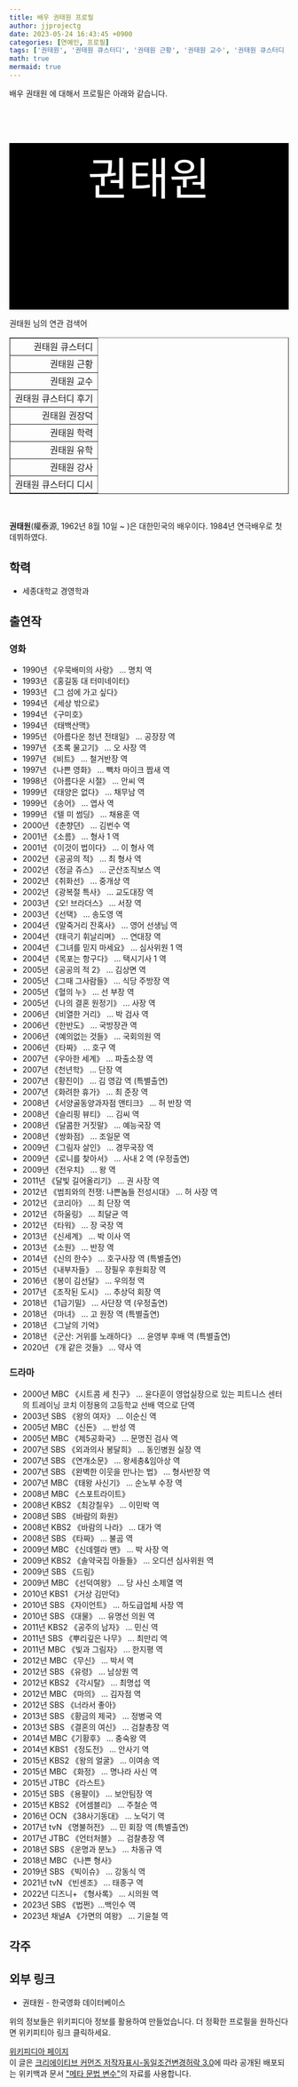 ```yaml
---
title: 배우 권태원 프로필
author: jjprojectg
date: 2023-05-24 16:43:45 +0900
categories: [연예인, 프로필]
tags: ['권태원', '권태원 큐스터디', '권태원 근황', '권태원 교수', '권태원 큐스터디 후기', '권태원 권장덕', '권태원 학력', '권태원 유학', '권태원 강사', '권태원 큐스터디 디시']
math: true
mermaid: true
---
```


<p>
배우 권태원 에 대해서  프로필은 아래와 같습니다. 
</p>
<div class="textimage_container" style="background-color:black ; width:100%; height:300px; ">
  <p style=" color: white; text-align: center;font-size:80">권태원</p>
</div>
<p>
 권태원 님의 연관 검색어
</p>
<table  border="1" class="dataframe"> <tr style="text-align: right;"> <td> 권태원 큐스터디 </td></tr> <tr style="text-align: right;"> <td> 권태원 근황 </td></tr> <tr style="text-align: right;"> <td> 권태원 교수 </td></tr> <tr style="text-align: right;"> <td> 권태원 큐스터디 후기 </td></tr> <tr style="text-align: right;"> <td> 권태원 권장덕 </td></tr> <tr style="text-align: right;"> <td> 권태원 학력 </td></tr> <tr style="text-align: right;"> <td> 권태원 유학 </td></tr> <tr style="text-align: right;"> <td> 권태원 강사 </td></tr> <tr style="text-align: right;"> <td> 권태원 큐스터디 디시 </td></tr></table>
<br />
<p><span></span>
</p>
<p><b>권태원</b>(權泰源, 1962년 8월 10일 ~ )은 대한민국의 배우이다. 1984년 연극배우로 첫 데뷔하였다.
</p>

<h2>학력</h2>
<ul><li>세종대학교 경영학과</li></ul>

<h2>출연작</h2>
<h3>영화</h3>
<ul><li>1990년 《우묵배미의 사랑》 ... 명치 역</li>
<li>1993년 《홍길동 대 터미네이터》</li>
<li>1993년 《그 섬에 가고 싶다》</li>
<li>1994년 《세상 밖으로》</li>
<li>1994년 《구미호》</li>
<li>1994년 《태백산맥》</li>
<li>1995년 《아름다운 청년 전태일》 ... 공장장 역</li>
<li>1997년 《초록 물고기》 ... 오 사장 역</li>
<li>1997년 《비트》 ... 철거반장 역</li>
<li>1997년 《나쁜 영화》 ... 빽차 마이크 짭새 역</li>
<li>1998년 《아름다운 시절》 ... 안씨 역</li>
<li>1999년 《태양은 없다》 ... 채무남 역</li>
<li>1999년 《송어》 ... 엽사 역</li>
<li>1999년 《텔 미 썸딩》 ... 채용훈 역</li>
<li>2000년 《춘향뎐》 ... 김번수 역</li>
<li>2001년 《소름》 ... 형사 1 역</li>
<li>2001년 《이것이 법이다》 ... 이 형사 역</li>
<li>2002년 《공공의 적》 ... 최 형사 역</li>
<li>2002년 《정글 쥬스》 ... 군산조직보스 역</li>
<li>2002년 《취화선》 ... 중개상 역</li>
<li>2002년 《광복절 특사》 ... 교도대장 역</li>
<li>2003년 《오! 브라더스》 ... 서장 역</li>
<li>2003년 《선택》 ... 송도영 역</li>
<li>2004년 《말죽거리 잔혹사》 ... 영어 선생님 역</li>
<li>2004년 《태극기 휘날리며》 ... 연대장 역</li>
<li>2004년 《그녀를 믿지 마세요》 ... 심사위원 1 역</li>
<li>2004년 《목포는 항구다》 ... 택시기사 1 역</li>
<li>2005년 《공공의 적 2》 ... 김상면 역</li>
<li>2005년 《그때 그사람들》 ... 식당 주방장 역</li>
<li>2005년 《혈의 누》 ... 선 부장 역</li>
<li>2005년 《나의 결혼 원정기》 ... 사장 역</li>
<li>2006년 《비열한 거리》 ... 박 검사 역</li>
<li>2006년 《한반도》 ... 국방장관 역</li>
<li>2006년 《예의없는 것들》 ... 국회의원 역</li>
<li>2006년 《타짜》 ... 호구 역</li>
<li>2007년 《우아한 세계》 ... 파출소장 역</li>
<li>2007년 《천년학》 ... 단장 역</li>
<li>2007년 《황진이》 ... 김 영감 역 (특별출연)</li>
<li>2007년 《화려한 휴가》 ... 최 준장 역</li>
<li>2008년 《서양골동양과자점 앤티크》 ... 허 반장 역</li>
<li>2008년 《슬리핑 뷰티》 ... 김씨 역</li>
<li>2008년 《달콤한 거짓말》 ... 예능국장 역</li>
<li>2008년 《쌍화점》 ... 조일문 역</li>
<li>2009년 《그림자 살인》 ... 경무국장 역</li>
<li>2009년 《로니를 찾아서》 ... 사내 2 역 (우정출연)</li>
<li>2009년 《전우치》 ... 왕 역</li>
<li>2011년 《달빛 길어올리기》 ... 권 사장 역</li>
<li>2012년 《범죄와의 전쟁: 나쁜놈들 전성시대》 ... 허 사장 역</li>
<li>2012년 《코리아》 ... 최 단장 역</li>
<li>2012년 《하울링》 ... 최달균 역</li>
<li>2012년 《타워》 ... 장 국장 역</li>
<li>2013년 《신세계》 ... 박 이사 역</li>
<li>2013년 《소원》 ... 반장 역</li>
<li>2014년 《신의 한수》 ... 호구사장 역 (특별출연)</li>
<li>2015년 《내부자들》 ... 장필우 후원회장 역</li>
<li>2016년 《봉이 김선달》 ... 우의정 역</li>
<li>2017년 《조작된 도시》 ... 추상덕 회장 역</li>
<li>2018년 《1급기밀》 ... 사단장 역 (우정출연)</li>
<li>2018년 《마녀》 ... 고 원장 역 (특별출연)</li>
<li>2018년 《그날의 기억》</li>
<li>2018년 《군산: 거위를 노래하다》 ... 윤영부 후배 역 (특별출연)</li>
<li>2020년 《개 같은 것들》 ... 약사 역</li></ul>

<h3>드라마</h3>
<ul><li>2000년 MBC 《시트콤 세 친구》 ... 윤다훈이 영업실장으로 있는 피트니스 센터의 트레이닝 코치 이정용의 고등학교 선배 역으로 단역</li>
<li>2003년 SBS 《왕의 여자》 ... 이순신 역</li>
<li>2005년 MBC 《신돈》 ... 반성 역</li>
<li>2005년 MBC 《제5공화국》 ... 문명진 검사 역</li>
<li>2007년 SBS 《외과의사 봉달희》 ... 동인병원 실장 역</li>
<li>2007년 SBS 《연개소문》 ... 왕세충&amp;임아상 역</li>
<li>2007년 SBS 《완벽한 이웃을 만나는 법》 ... 형사반장 역</li>
<li>2007년 MBC 《태왕 사신기》 ... 순노부 수장 역</li>
<li>2008년 MBC 《스포트라이트》</li>
<li>2008년 KBS2 《최강칠우》 ... 이민박 역</li>
<li>2008년 SBS 《바람의 화원》</li>
<li>2008년 KBS2 《바람의 나라》 ... 대가 역</li>
<li>2008년 SBS 《타짜》 ... 불곰 역</li>
<li>2009년 MBC 《신데렐라 맨》 ... 박 사장 역</li>
<li>2009년 KBS2 《솔약국집 아들들》 ... 오디션 심사위원 역</li>
<li>2009년 SBS 《드림》</li>
<li>2009년 MBC 《선덕여왕》 ... 당 사신 소제열 역</li>
<li>2010년 KBS1 《거상 김만덕》</li>
<li>2010년 SBS 《자이언트》 ... 하도급업체 사장 역</li>
<li>2010년 SBS 《대물》 ... 유명선 의원 역</li>
<li>2011년 KBS2 《공주의 남자》 ... 민신 역</li>
<li>2011년 SBS 《뿌리깊은 나무》 ... 최만리 역</li>
<li>2011년 MBC 《빛과 그림자》 ... 한지평 역</li>
<li>2012년 MBC 《무신》 ... 박서 역</li>
<li>2012년 SBS 《유령》 ... 남상원 역</li>
<li>2012년 KBS2 《각시탈》 ... 최명섭 역</li>
<li>2012년 MBC 《마의》 ... 김자점 역</li>
<li>2012년 SBS 《너라서 좋아》</li>
<li>2013년 SBS 《황금의 제국》 ... 정병국 역</li>
<li>2013년 SBS 《결혼의 여신》 ... 검찰총장 역</li>
<li>2014년 MBC《기황후》 ... 충숙왕 역</li>
<li>2014년 KBS1 《정도전》 ... 안사기 역</li>
<li>2015년 KBS2 《왕의 얼굴》 ... 이여송 역</li>
<li>2015년 MBC 《화정》 ... 명나라 사신 역</li>
<li>2015년 JTBC 《라스트》</li>
<li>2015년 SBS 《용팔이》 ... 보안팀장 역</li>
<li>2015년 KBS2 《어셈블리》 ... 주철순 역</li>
<li>2016년 OCN 《38사기동대》 ... 노덕기 역</li>
<li>2017년 tvN 《명불허전》 ... 민 회장 역 (특별출연)</li>
<li>2017년 JTBC 《언터처블》 ... 검찰총장 역</li>
<li>2018년 SBS 《운명과 분노》 ... 차동규 역</li>
<li>2018년 MBC 《나쁜 형사》</li>
<li>2019년 SBS 《빅이슈》 ... 강동식 역</li>
<li>2021년 tvN 《빈센조》 ... 태종구 역</li>
<li>2022년 디즈니+ 《형사록》 ... 시의원 역</li>
<li>2023년 SBS 《법쩐》...백인수 역</li>
<li>2023년 채널A 《가면의 여왕》 ... 기윤철 역</li></ul>

<h2>각주</h2>
<h2>외부 링크</h2>
<ul><li>권태원 - 한국영화 데이터베이스 </li></ul>
<p>
위의 정보들은 위키피디아 정보를 활용하여 만들었습니다. 
더 정확한 프로필을 원하신다면 위키피티아 링크 클릭하세요. 
</p>
<a href="https://ko.wikipedia.org/wiki/권태원" >위키피디아 페이지 </a>


<footer>
이 글은 <a href="https://creativecommons.org/licenses/by-sa/3.0/">크리에이티브 커먼즈 저작자표시-동일조건변경허락 3.0</a>에 따라 공개된 배포되는 위키백과 문서 <a href="https://ko.wikipedia.org/wiki/메타_문법_변수">"메타 문법 변수"</a>의 자료를 사용합니다.
</footer>
